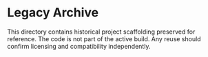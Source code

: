 # Legacy Archive

This directory contains historical project scaffolding preserved for reference.
The code is not part of the active build. Any reuse should confirm licensing and
compatibility independently.
